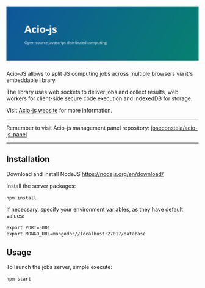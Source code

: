 # ![acio-js](media/header.jpg)

Acio-JS allows to split JS computing jobs across multiple browsers via it's embeddable library.

The library uses web sockets to deliver jobs and collect results, web workers for client-side secure code execution and indexedDB for storage.

Visit [Acio-js website](https://joseconstela.github.io/acio-js/) for more information.

<hr>

Remember to visit Acio-js management panel repository: [joseconstela/acio-js-panel](https://github.com/joseconstela/acio-js-panel)

<hr>

## Installation
Download and install NodeJS https://nodejs.org/en/download/

Install the server packages:

    npm install

If nececsary, specify your environment variables, as they have default values:

    export PORT=3001
    export MONGO_URL=mongodb://localhost:27017/database

## Usage
To launch the jobs server, simple execute:

    npm start
